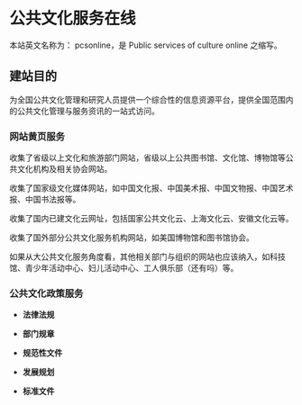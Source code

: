 
# 公共文化服务在线

本站英文名称为： pcsonline，是 Public services of culture online 之缩写。

## 建站目的

为全国公共文化管理和研究人员提供一个综合性的信息资源平台，提供全国范围内的公共文化管理与服务资讯的一站式访问。

### 网站黄页服务

收集了省级以上文化和旅游部门网站，省级以上公共图书馆、文化馆、博物馆等公共文化机构及相关协会网站。

收集了国家级文化媒体网站，如中国文化报、中国美术报、中国文物报、中国艺术报、中国书法报等。

收集了国内已建文化云网址，包括国家公共文化云、上海文化云、安徽文化云等。

收集了国外部分公共文化服务机构网站，如美国博物馆和图书馆协会。

如果从大公共文化服务角度看，其他相关部门与组织的网站也应该纳入，如科技馆、青少年活动中心、妇儿活动中心、工人俱乐部（还有吗）等。

### 公共文化政策服务

- **法律法规**

- **部门规章**

- **规范性文件**

- **发展规划**

- **标准文件**











